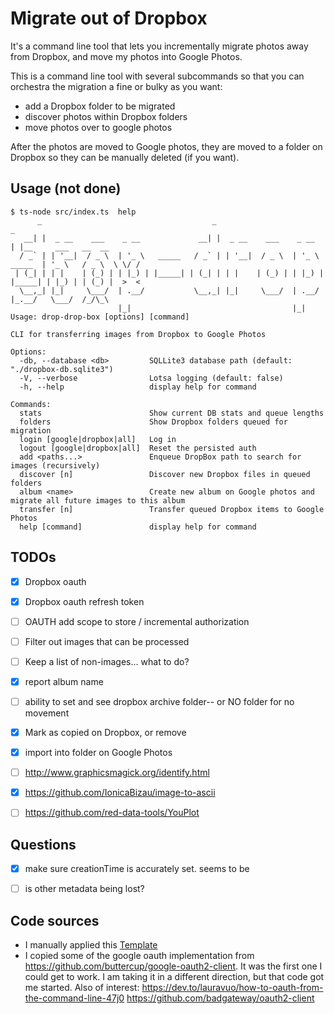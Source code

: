 # Migrate out of Dropbox

It's a command line tool that lets you incrementally migrate photos away from Dropbox, 
and move my photos into Google Photos.

This is a command line tool with several subcommands so that you can orchestra
the migration a fine or bulky as you want:
- add a Dropbox folder to be migrated
- discover photos within Dropbox folders
- move photos over to google photos

After the photos are moved to Google photos, they are moved to a folder on Dropbox so 
they can be manually deleted (if you want).

## Usage (not done)
```
$ ts-node src/index.ts  help
      _                                      _                                  _                    
   __| |  _ __    ___    _ __             __| |  _ __    ___    _ __           | |__     ___   __  __
  / _` | | '__|  / _ \  | '_ \   _____   / _` | | '__|  / _ \  | '_ \   _____  | '_ \   / _ \  \ \/ /
 | (_| | | |    | (_) | | |_) | |_____| | (_| | | |    | (_) | | |_) | |_____| | |_) | | (_) |  >  < 
  \__,_| |_|     \___/  | .__/           \__,_| |_|     \___/  | .__/          |_.__/   \___/  /_/\_\
                        |_|                                    |_|                                   
Usage: drop-drop-box [options] [command]

CLI for transferring images from Dropbox to Google Photos

Options:
  -db, --database <db>         SQLLite3 database path (default: "./dropbox-db.sqlite3")
  -V, --verbose                Lotsa logging (default: false)
  -h, --help                   display help for command

Commands:
  stats                        Show current DB stats and queue lengths
  folders                      Show Dropbox folders queued for migration
  login [google|dropbox|all]   Log in
  logout [google|dropbox|all]  Reset the persisted auth
  add <paths...>               Enqueue DropBox path to search for images (recursively)
  discover [n]                 Discover new Dropbox files in queued folders
  album <name>                 Create new album on Google photos and migrate all future images to this album
  transfer [n]                 Transfer queued Dropbox items to Google Photos
  help [command]               display help for command
```

## TODOs

- [x] Dropbox oauth
- [x] Dropbox oauth refresh token
- [ ] OAUTH add scope to store / incremental authorization
- [ ] Filter out images that can be processed
- [ ] Keep a list of non-images... what to do?
- [x] report album name
- [ ] ability to set and see dropbox archive folder-- or NO folder for no movement
- [x] Mark as copied on Dropbox, or remove
- [x] import into folder on Google Photos
- [ ] http://www.graphicsmagick.org/identify.html
- [x] https://github.com/IonicaBizau/image-to-ascii
- [ ] https://github.com/red-data-tools/YouPlot


## Questions
- [x] make sure creationTime is accurately set. seems to be
- [ ] is other metadata being lost?


## Code sources

- I manually applied this [Template](https://itnext.io/how-to-create-your-own-typescript-cli-with-node-js-1faf7095ef89)
- I copied some of the google oauth implementation from https://github.com/buttercup/google-oauth2-client. It was the first one I could get to work. I am taking it in a different direction, but that code got me started. Also of interest: https://dev.to/lauravuo/how-to-oauth-from-the-command-line-47j0 https://github.com/badgateway/oauth2-client




